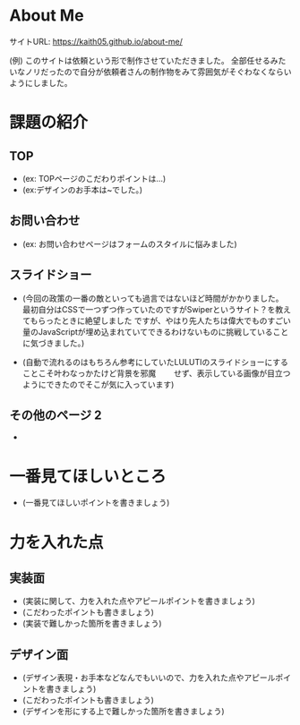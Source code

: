 # About Me 

サイトURL: https://kaith05.github.io/about-me/

(例)
このサイトは依頼という形で制作させていただきました。
全部任せるみたいなノリだったので自分が依頼者さんの制作物をみて雰囲気がそぐわなくならいようにしました。


# 課題の紹介

## TOP

- (ex: TOPページのこだわりポイントは...)
- (ex:デザインのお手本は~でした。)



## お問い合わせ

- (ex: お問い合わせページはフォームのスタイルに悩みました)

## スライドショー

- (今回の政策の一番の敵といっても過言ではないほど時間がかかりました。
   最初自分はCSSで一つずつ作っていたのですがSwiperというサイト？を教えてもらったときに絶望しました
   ですが、やはり先人たちは偉大でものすごい量のJavaScriptが埋め込まれていてできるわけないものに挑戦していることに気づきました。)

- (自動で流れるのはもちろん参考にしていたLULUTIのスライドショーにすることこそ叶わなっかたけど背景を邪魔
　　せず、表示している画像が目立つようにできたのでそこが気に入っています)

## その他のページ 2

- 

# 一番見てほしいところ

- (一番見てほしいポイントを書きましょう)

# 力を入れた点

## 実装面

- (実装に関して、力を入れた点やアピールポイントを書きましょう)
- (こだわったポイントも書きましょう)
- (実装で難しかった箇所を書きましょう)

## デザイン面

- (デザイン表現・お手本などなんでもいいので、力を入れた点やアピールポイントを書きましょう)
- (こだわったポイントも書きましょう)
- (デザインを形にする上で難しかった箇所を書きましょう)